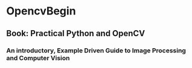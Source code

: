 # OpencvBegin

## Book: Practical Python and OpenCV
### An introductory, Example Driven Guide to Image Processing and Computer Vision

